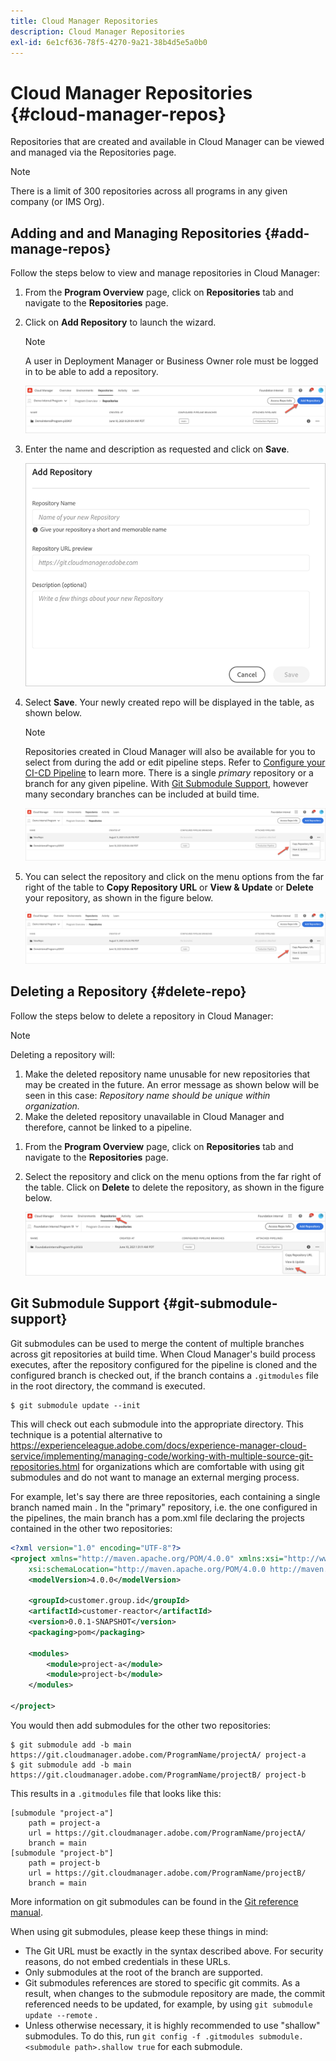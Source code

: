 ```yaml
---
title: Cloud Manager Repositories
description: Cloud Manager Repositories
exl-id: 6e1cf636-78f5-4270-9a21-38b4d5e5a0b0
---
```

# Cloud Manager Repositories {#cloud-manager-repos} 

Repositories that are created and available in Cloud Manager can be viewed and managed via the Repositories page. 

>[!NOTE]
>There is a limit of 300 repositories across all programs in any given company (or IMS Org).

## Adding and and Managing Repositories {#add-manage-repos}

Follow the steps below to view and manage repositories in Cloud Manager:

1. From the **Program Overview** page, click on **Repositories** tab and navigate to the **Repositories** page.

1. Click on **Add Repository** to launch the wizard.

   >[!NOTE]
   >A user in Deployment Manager or Business Owner role must be logged in to be able to add a repository.

   ![](/help/implementing/cloud-manager/assets/repos/create-repo2.png)
  
1. Enter the name and description as requested and click on **Save**.

   ![](/help/implementing/cloud-manager/assets/repos/repo-1.png)

1. Select **Save**. Your newly created repo will be displayed in the table, as shown below.

   >[!NOTE]
   >Repositories created in Cloud Manager will also be available for you to select from during the add or edit pipeline steps. Refer to [Configure your CI-CD Pipeline](https://experienceleague.adobe.com/docs/experience-manager-cloud-service/implementing/using-cloud-manager/configure-pipeline.html?lang=en) to learn more. There is a single *primary* repository or a branch for any given pipeline. With [Git Submodule Support](#git-submodule-support), however many secondary branches can be included at build time.

   ![](/help/implementing/cloud-manager/assets/repos/create-repo3.png)

1. You can select the repository and click on the menu options from the far right of the table to **Copy Repository URL** or **View & Update** or **Delete** your repository, as shown in the  figure below.

   ![](/help/implementing/cloud-manager/assets/repos/create-repo3.png)

## Deleting a Repository {#delete-repo}

Follow the steps below to delete a repository in Cloud Manager:
>[!NOTE]
>Deleting a repository will:
>1. Make the deleted repository name unusable for new repositories that may be created in the future. An error message as shown below will be seen in this case:
>*Repository name should be unique within organization.*
>1. Make the deleted repository unavailable in Cloud Manager and therefore, cannot be linked to a pipeline.

1. From the **Program Overview** page, click on **Repositories** tab and navigate to the **Repositories** page.

1. Select the repository and click on the menu options from the far right of the table. Click on **Delete** to delete the repository, as shown in the  figure below.

   ![](/help/implementing/cloud-manager/assets/repos/delete-repo.png)


## Git Submodule Support {#git-submodule-support}

Git submodules can be used to merge the content of multiple branches across git repositories at build time. When Cloud Manager's build process executes, after the repository configured for the pipeline is cloned and the configured branch is checked out, if  the branch contains a `.gitmodules` file in the root directory, the command is executed.

```
$ git submodule update --init
```

This will check out each submodule into the appropriate directory. This technique is a potential alternative to https://experienceleague.adobe.com/docs/experience-manager-cloud-service/implementing/managing-code/working-with-multiple-source-git-repositories.html for organizations which are comfortable with using git submodules and do not want to manage an external merging process.

For example, let's say there are three repositories, each containing a single branch named main . In the "primary" repository, i.e. the one configured in the pipelines, the main  branch has a pom.xml file declaring the projects contained in the other two repositories:

```xml
<?xml version="1.0" encoding="UTF-8"?>
<project xmlns="http://maven.apache.org/POM/4.0.0" xmlns:xsi="http://www.w3.org/2001/XMLSchema-instance"
    xsi:schemaLocation="http://maven.apache.org/POM/4.0.0 http://maven.apache.org/maven-v4_0_0.xsd">
    <modelVersion>4.0.0</modelVersion>
   
    <groupId>customer.group.id</groupId>
    <artifactId>customer-reactor</artifactId>
    <version>0.0.1-SNAPSHOT</version>
    <packaging>pom</packaging>
   
    <modules>
        <module>project-a</module>
        <module>project-b</module>
    </modules>
   
</project>
```

You would then add submodules for the other two repositories:

```
$ git submodule add -b main https://git.cloudmanager.adobe.com/ProgramName/projectA/ project-a
$ git submodule add -b main https://git.cloudmanager.adobe.com/ProgramName/projectB/ project-b
```

This results in a `.gitmodules` file that looks like this:

```
[submodule "project-a"]
    path = project-a
    url = https://git.cloudmanager.adobe.com/ProgramName/projectA/
    branch = main
[submodule "project-b"]
    path = project-b
    url = https://git.cloudmanager.adobe.com/ProgramName/projectB/
    branch = main
```

More information on git submodules can be found in the [Git reference manual](https://git-scm.com/book/en/v2/Git-Tools-Submodules).

When using git submodules, please keep these things in mind:

* The Git URL must be exactly in the syntax described above. For security reasons, do not  embed credentials in these URLs.
* Only submodules at the root of the branch are supported.
* Git submodules references are stored to specific git commits. As a result, when changes to the submodule repository are made, the commit referenced needs to be updated, for example, by using `git submodule update --remote` . 
* Unless otherwise necessary, it is highly recommended to use "shallow" submodules. To do this, run `git config -f .gitmodules submodule.<submodule path>.shallow true`  for each submodule.
